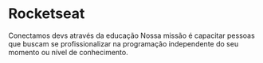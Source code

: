 # Rocketseat
Conectamos devs através da educação Nossa missão é capacitar pessoas que buscam se profissionalizar na programação independente do seu momento ou nível de conhecimento.
